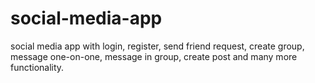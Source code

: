 # social-media-app
social media app with login, register, send friend request, create group, message one-on-one, message in group, create post and many more functionality.  
